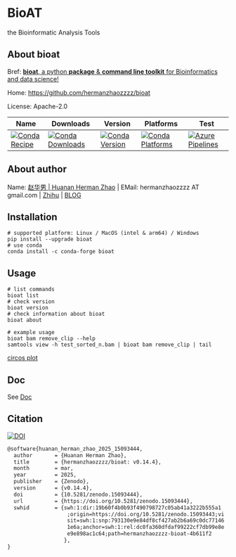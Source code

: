 # BioAT
the Bioinformatic Analysis Tools
## About bioat
Bref:  <u>**bioat**, a python **package** & **command line toolkit** for Bioinformatics and data science!</u>

Home: https://github.com/hermanzhaozzzz/bioat

License: Apache-2.0

| Name | Downloads | Version | Platforms | Test |
| --- | --- | --- | --- | --- |
|[![Conda Recipe](https://img.shields.io/badge/recipe-bioat-green.svg)](https://anaconda.org/conda-forge/bioat) | [![Conda Downloads](https://img.shields.io/conda/dn/conda-forge/bioat.svg)](https://anaconda.org/conda-forge/bioat) | [![Conda Version](https://img.shields.io/conda/vn/conda-forge/bioat.svg)](https://anaconda.org/conda-forge/bioat) | [![Conda Platforms](https://img.shields.io/conda/pn/conda-forge/bioat.svg)](https://anaconda.org/conda-forge/bioat) | [![Azure Pipelines](https://dev.azure.com/conda-forge/feedstock-builds/_apis/build/status/bioat-feedstock?branchName=main)](https://dev.azure.com/conda-forge/feedstock-builds/_build/latest?definitionId=23719&branchName=main) |

## About author
Name: [赵华男 | Huanan Herman Zhao](https://scholar.google.com/citations?user=ojSVoWQAAAAJ&hl=en) |  EMail: hermanzhaozzzz AT gmail.com | [Zhihu](https://www.zhihu.com/people/hymanzhaozzzz) | [BLOG](http://zhaohuanan.cc)

## Installation
```shell
# supported platform: Linux / MacOS (intel & arm64) / Windows
pip install --upgrade bioat
# use conda
conda install -c conda-forge bioat
```

## Usage
```shell
# list commands
bioat list
# check version
bioat version
# check information about bioat
bioat about

# example usage
bioat bam remove_clip --help
samtools view -h test_sorted_n.bam | bioat bam remove_clip | tail
```
[circos plot](docs/demo_circos-plot.ipynb)

## Doc

See [Doc](https://bioat.readthedocs.io/en/latest/)

## Citation
[![DOI](https://zenodo.org/badge/DOI/10.5281/zenodo.15093444.svg)](https://doi.org/10.5281/zenodo.15093444)

```latex
@software{huanan_herman_zhao_2025_15093444,
  author       = {Huanan Herman Zhao},
  title        = {hermanzhaozzzz/bioat: v0.14.4},
  month        = mar,
  year         = 2025,
  publisher    = {Zenodo},
  version      = {v0.14.4},
  doi          = {10.5281/zenodo.15093444},
  url          = {https://doi.org/10.5281/zenodo.15093444},
  swhid        = {swh:1:dir:19b60f4b0b93f490798727c05ab41a3222b555a1
                   ;origin=https://doi.org/10.5281/zenodo.15093443;vi
                   sit=swh:1:snp:793130e9e84df8cf427ab2b6a69c0dc77146
                   1e6a;anchor=swh:1:rel:dc0fa360dfdaf99222cf7db99e8e
                   e9e898ac1c64;path=hermanzhaozzzz-bioat-4b611f2
                  },
}
```


